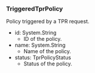 ### TriggeredTprPolicy
Policy triggered by a TPR request.

- id: System.String
  - ID of the policy.
- name: System.String
  - Name of the policy.
- status: TprPolicyStatus
  - Status of the policy.
